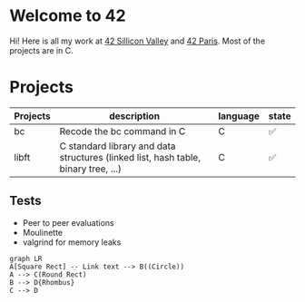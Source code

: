 # Welcome to 42

Hi! Here is all my work at [42 Sillicon Valley](https://www.42.us.org/) and [42 Paris](https://www.42.fr/). Most of the projects are in C.

# Projects

| Projects | description | language | state |
|--|--|--|--|
| bc | Recode the bc command in C |  C | :white_check_mark: |
| libft | C standard library and data structures (linked list, hash table, binary tree, ...) | C |:white_check_mark: |

## Tests
- Peer to peer evaluations
- Moulinette
- valgrind for memory leaks


```mermaid
graph LR
A[Square Rect] -- Link text --> B((Circle))
A --> C(Round Rect)
B --> D{Rhombus}
C --> D
```
